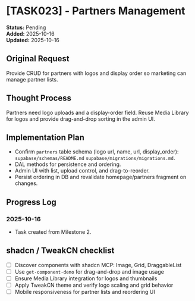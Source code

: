 # [TASK023] - Partners Management

**Status:** Pending  
**Added:** 2025-10-16  
**Updated:** 2025-10-16

## Original Request

Provide CRUD for partners with logos and display order so marketing can manage partner lists.

## Thought Process

Partners need logo uploads and a display-order field. Reuse Media Library for logos and provide drag-and-drop sorting in the admin UI.

## Implementation Plan

- Confirm `partners` table schema (logo url, name, url, display_order): `supabase/schemas/README.md` `supabase/migrations/migrations.md`.
- DAL methods for persistence and ordering.
- Admin UI with list, upload control, and drag-to-reorder.
- Persist ordering in DB and revalidate homepage/partners fragment on changes.

## Progress Log

### 2025-10-16

- Task created from Milestone 2.

## shadcn / TweakCN checklist

- [ ] Discover components with shadcn MCP: Image, Grid, DraggableList
- [ ] Use `get-component-demo` for drag-and-drop and image usage
- [ ] Ensure Media Library integration for logos and thumbnails
- [ ] Apply TweakCN theme and verify logo scaling and grid behavior
- [ ] Mobile responsiveness for partner lists and reordering UI
